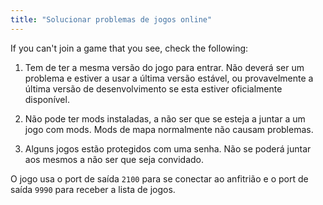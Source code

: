 ```yaml
---
title: "Solucionar problemas de jogos online"
---
```


If you can't join a game that you see, check the following:

1. Tem de ter a mesma versão do jogo para entrar. Não deverá ser um problema e estiver a usar a última versão estável, ou provavelmente a última versão de desenvolvimento se esta estiver oficialmente disponível.

2. Não pode ter mods instaladas, a não ser que se esteja a juntar a um jogo com mods. Mods de mapa normalmente não causam problemas.

3. Alguns jogos estão protegidos com uma senha. Não se poderá juntar aos mesmos a não ser que seja convidado.

O jogo usa o port de saída `2100` para se conectar ao anfitrião e o port de saída `9990` para receber a lista de jogos.

